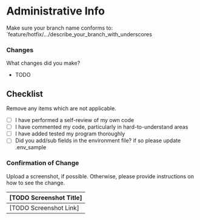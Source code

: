 # Administrative Info
Make sure your branch name conforms to: `feature/hotfix/.../describe_your_branch_with_underscores

### Changes
What changes did you make?
- TODO

## Checklist

Remove any items which are not applicable.

- [ ] I have performed a self-review of my own code
- [ ] I have commented my code, particularly in hard-to-understand areas
- [ ] I have added tested my program thoroughly
- [ ] Did you add/sub fields in the environment file? if so please update .env_sample

### Confirmation of Change 
Upload a screenshot, if possible. Otherwise, please provide instructions on how to see the change.

| [TODO Screenshot Title] |
| --- |
| [TODO Screenshot Link] |

